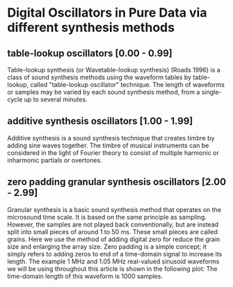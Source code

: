 # Digital Oscillators in Pure Data via different synthesis methods

## table-lookup oscillators [0.00 - 0.99]
Table-lookup synthesis (or Wavetable-lookup synthesis) (Roads 1996) 
is a class of sound synthesis methods using the waveform tables by table-lookup, 
called "table-lookup oscillator" technique. 
The length of waveforms or samples may be varied by each sound synthesis method, 
from a single-cycle up to several minutes.

## additive synthesis oscillators [1.00 - 1.99]
Additive synthesis is a sound synthesis technique that creates timbre 
by adding sine waves together. 
The timbre of musical instruments can be considered 
in the light of Fourier theory to consist of multiple harmonic 
or inharmonic partials or overtones.

## zero padding granular synthesis oscillators [2.00 - 2.99]
Granular synthesis is a basic sound synthesis method that operates on the microsound time scale. 
It is based on the same principle as sampling. 
However, the samples are not played back conventionally, 
but are instead split into small pieces of around 1 to 50 ms. These small pieces are called grains.
Here we use the method of adding digital zero for reduce the grain size and enlarging the array size.
Zero padding is a simple concept; 
it simply refers to adding zeros to end of a time-domain signal to increase its length. 
The example 1 MHz and 1.05 MHz real-valued sinusoid waveforms we will be using throughout 
this article is shown in the following plot: The time-domain length of this waveform is 1000 samples.
